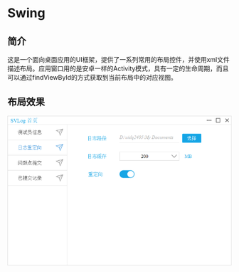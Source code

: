 # Swing
## 简介
这是一个面向桌面应用的UI框架，提供了一系列常用的布局控件，并使用xml文件描述布局。应用窗口用的是安卓一样的Activity模式，具有一定的生命周期，而且可以通过findViewById的方式获取到当前布局中的对应视图。

## 布局效果
![布局效果](/img/page_demo.png)